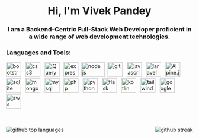 <h1 align="center">Hi, I'm Vivek Pandey</h1>
<h3 align="center">I am a Backend-Centric Full-Stack Web Developer proficient in a wide range of web development technologies.</h3>

<h3 align="left">Languages and Tools:</h3>
<p align="left">
    <img src="https://skillicons.dev/icons?i=bootstrap" alt="bootstrap" width="40" height="40"/>&nbsp;&nbsp;
    <img src="https://skillicons.dev/icons?i=css" alt="css3" width="40" height="40"/>&nbsp;&nbsp;
    <img src="https://skillicons.dev/icons?i=jquery" alt="jQuery" width="40" height="40"/>&nbsp;&nbsp;
    <img src="https://skillicons.dev/icons?i=express" alt="express" width="40" height="40"/>&nbsp;
    <img src="https://skillicons.dev/icons?i=nodejs" alt="node js" width="63" height="40"/>&nbsp;
    <img src="https://skillicons.dev/icons?i=git" alt="git" width="40" height="40"/>&nbsp;&nbsp;
    <img src="https://skillicons.dev/icons?i=javascript" alt="javascript" width="40" height="40"/>&nbsp;&nbsp;
    <img src="https://skillicons.dev/icons?i=laravel" alt="laravel" width="40" height="40"/>&nbsp;&nbsp;
    <img src="https://skillicons.dev/icons?i=alpinejs" alt="Alpine.js" width="40" height="40"/>&nbsp;&nbsp;
    <img src="https://skillicons.dev/icons?i=sqlite" alt="sqlite" width="40" height="40"/>&nbsp;&nbsp;
    <img src="https://skillicons.dev/icons?i=mongodb" alt="mongodb" width="40" height="40"/>&nbsp;&nbsp;
    <img src="https://skillicons.dev/icons?i=mysql" alt="mysql" width="40" height="40"/>&nbsp;&nbsp;
    <img src="https://skillicons.dev/icons?i=php" alt="php" width="40" height="40"/>&nbsp;&nbsp;
    <img src="https://skillicons.dev/icons?i=python" alt="python" width="40" height="40"/>&nbsp;&nbsp;
    <img src="https://skillicons.dev/icons?i=flask" alt="flask" width="40" height="40"/>&nbsp;&nbsp;
    <img src="https://skillicons.dev/icons?i=kotlin" alt="kotlin" width="40" height="40"/>&nbsp;&nbsp;
    <img src="https://skillicons.dev/icons?i=tailwind" alt="tailwind" width="40" height="40"/>&nbsp;&nbsp;
    <img src="https://skillicons.dev/icons?i=gcp" alt="google cloud" width="40" height="40"/>&nbsp;&nbsp;
    <img src="https://skillicons.dev/icons?i=aws" alt="aws" width="40" height="40"/>&nbsp;&nbsp;
</p>



<br>
<p>
  <img class="output" src="https://github-readme-stats.vercel.app/api/top-langs/?username=vickypandey14&theme=tokyonight&show_icons=true&hide_border=true&layout=compact" alt="github top languages">
<img align="right" class="output" src="https://github-readme-streak-stats.herokuapp.com/?user=vickypandey14&theme=tokyonight&hide_border=true" alt="github streak">
</p>
